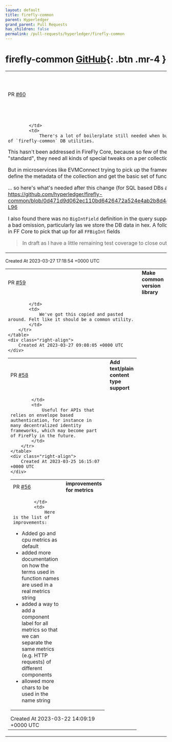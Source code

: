 ```yaml
---
layout: default
title: firefly-common
parent: Hyperledger
grand_parent: Pull Requests
has_children: false
permalink: /pull-requests/hyperledger/firefly-common
---
```


# firefly-common <span class="fs-3 right-align">[GitHub](https://github.com/hyperledger/firefly-common){: .btn .mr-4 }</span>


<div>
    <table>
        <tr>
            <td>
                PR <a href="https://github.com/hyperledger/firefly-common/pull/60" class=".btn">#60</a>
            </td>
            <td>
                <b>
                    CRUD utility for building microservices on the DB layer, and BigInt query fix
                </b>
            </td>
        </tr>
        <tr>
            <td>
                
            </td>
            <td>
                There's a lot of boilerplate still needed when building a microservice on top of `firefly-common` DB utilities.

This hasn't been addressed in FireFly Core, because so few of the collection are completely "standard", they need all kinds of special tweaks on a per collection basis. So the code is justified.

But in microservices like EVMConnect trying to pick up the framework, it would be great to just define the metadata of the collection and get the basic set of functions for free.

... so here's what's needed after this change (for SQL based DBs at least) - much better I hope:
https://github.com/hyperledger/firefly-common/blob/0d471d9d062ec110bd6426472a524e4ab2b8d440/pkg/dbsql/crud_test.go#L62-L96

I also found there was no `BigIntField` definition in the query support of `ffapi` - which seemed like a bad omission, particularly las we store the DB data in hex. A follow-on change would be needed in FF Core to pick that up for all `FFBigInt` fields

> In draft as I have a little remaining test coverage to close out on
            </td>
        </tr>
    </table>
    <div class="right-align">
        Created At 2023-03-27 17:18:54 +0000 UTC
    </div>
</div>

<div>
    <table>
        <tr>
            <td>
                PR <a href="https://github.com/hyperledger/firefly-common/pull/59" class=".btn">#59</a>
            </td>
            <td>
                <b>
                    Make common version library
                </b>
            </td>
        </tr>
        <tr>
            <td>
                
            </td>
            <td>
                We've got this copied and pasted around. Felt like it should be a common utility.
            </td>
        </tr>
    </table>
    <div class="right-align">
        Created At 2023-03-27 09:08:05 +0000 UTC
    </div>
</div>

<div>
    <table>
        <tr>
            <td>
                PR <a href="https://github.com/hyperledger/firefly-common/pull/58" class=".btn">#58</a>
            </td>
            <td>
                <b>
                    Add text/plain content type support
                </b>
            </td>
        </tr>
        <tr>
            <td>
                
            </td>
            <td>
                Useful for APIs that relies on envelope based authentication, for instance in many decentralized identity frameworks, which may become part of FireFly in the future.
            </td>
        </tr>
    </table>
    <div class="right-align">
        Created At 2023-03-25 16:15:07 +0000 UTC
    </div>
</div>

<div>
    <table>
        <tr>
            <td>
                PR <a href="https://github.com/hyperledger/firefly-common/pull/56" class=".btn">#56</a>
            </td>
            <td>
                <b>
                    improvements for metrics 
                </b>
            </td>
        </tr>
        <tr>
            <td>
                
            </td>
            <td>
                Here is the list of improvements:
- Added go and cpu metrics as default
- added more documentation on how the terms used in function names are used in a real metrics string
- added a way to add a component label for all metrics so that we can separate the same metrics (e.g. HTTP requests) of different components
- allowed more chars to be used in the name string
            </td>
        </tr>
    </table>
    <div class="right-align">
        Created At 2023-03-22 14:09:19 +0000 UTC
    </div>
</div>


